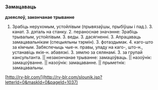 ### Замацаваць
**дзеяслоў, закончанае трыванне**

1. Зрабіць нерухомым, устойлівым (прывязаўшы, прыбіўшы і пад.). З. канат. З. дэталь на станку. 2. пераноснае значэнне: Зрабіць трывалым, устойлівым. З. веды. З. дасягненні. 3. Апрацаваць замацавальнікам (спецыяльны тэрмін). З. фотаздымак. 4. каго-што за кімчым. Забяспечыць чые-н. правы, уладу на каго-, што-н., устанавіць якія-н. абавязкі. З. зямлю за сялянамі. З. за групай кансультанта. || незакончанае трыванне: замацоўваць. || назоўнік: замацоўванне. || назоўнік: замацаванне. || прыметнік: замацавальны.

<a rel="author">[http://rv-blr.com/](http://rv-blr.com/slounik.jsp?letterId=0&maskId=0&pageId=1037)</a>
